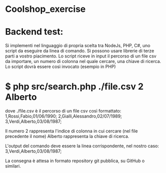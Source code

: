# Coolshop_exercise

# Backend test:

Si implementi nel linguaggio di propria scelta tra NodeJs, PHP, C#, uno script da eseguire da linea di comando.
Si possono usare librerie di terze parti a vostro piacimento.
Lo script riceve in input il percorso di un file csv da importare, un numero di colonna nel quale cercare, una chiave di ricerca.
Lo script dovrà essere così invocato (esempio in PHP)

# $ php src/search.php ./file.csv 2 Alberto

dove ./file.csv è il percorso di un file csv così formattato:
1,Rossi,Fabio,01/06/1990;
2,Gialli,Alessandro,02/07/1989;
3,Verdi,Alberto,03/08/1987;

Il numero 2 rappresenta l'indice di colonna in cui cercare (nel file precedente il nome)
Alberto rappresenta la chiave di ricerca.

L'output del comando deve essere la linea corrispondente, nel nostro caso:
3,Verdi,Alberto,03/08/1987;

La consegna è attesa in formato repository git pubblica, su GitHub o similari.